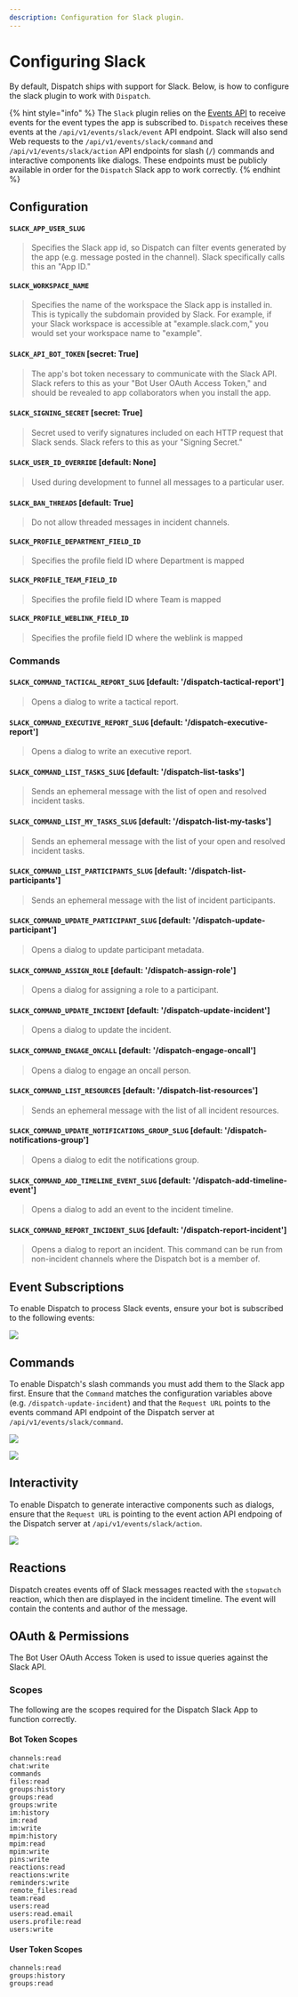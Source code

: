 ```yaml
---
description: Configuration for Slack plugin.
---
```


# Configuring Slack

By default, Dispatch ships with support for Slack. Below, is how to configure the slack plugin to work with `Dispatch`.

{% hint style="info" %}
The `Slack` plugin relies on the [Events API](https://api.slack.com/events-api) to receive events for the event types the app is subscribed to. `Dispatch` receives these events at the `/api/v1/events/slack/event` API endpoint. Slack will also send Web requests to the `/api/v1/events/slack/command` and `/api/v1/events/slack/action` API endpoints for slash \(`/`\) commands and interactive components like dialogs. These endpoints must be publicly available in order for the `Dispatch` Slack app to work correctly.
{% endhint %}

## Configuration

#### `SLACK_APP_USER_SLUG`

> Specifies the Slack app id, so Dispatch can filter events generated by the app \(e.g. message posted in the channel\). Slack specifically calls this an "App ID."

#### `SLACK_WORKSPACE_NAME`

> Specifies the name of the workspace the Slack app is installed in. This is typically the subdomain provided by Slack. For example, if your Slack workspace is accessible at "example.slack.com," you would set your workspace name to "example".

#### `SLACK_API_BOT_TOKEN` \[secret: True\]

> The app's bot token necessary to communicate with the Slack API. Slack refers to this as your "Bot User OAuth Access Token," and should be revealed to app collaborators when you install the app.

#### `SLACK_SIGNING_SECRET` \[secret: True\]

> Secret used to verify signatures included on each HTTP request that Slack sends. Slack refers to this as your "Signing Secret."

#### `SLACK_USER_ID_OVERRIDE` \[default: None\]

> Used during development to funnel all messages to a particular user.

#### `SLACK_BAN_THREADS` \[default: True\]

> Do not allow threaded messages in incident channels.

#### `SLACK_PROFILE_DEPARTMENT_FIELD_ID`

> Specifies the profile field ID where Department is mapped

#### `SLACK_PROFILE_TEAM_FIELD_ID`

> Specifies the profile field ID where Team is mapped

#### `SLACK_PROFILE_WEBLINK_FIELD_ID`

> Specifies the profile field ID where the weblink is mapped

### Commands

#### `SLACK_COMMAND_TACTICAL_REPORT_SLUG` \[default: '/dispatch-tactical-report'\]

> Opens a dialog to write a tactical report.

#### `SLACK_COMMAND_EXECUTIVE_REPORT_SLUG` \[default: '/dispatch-executive-report'\]

> Opens a dialog to write an executive report.

#### `SLACK_COMMAND_LIST_TASKS_SLUG` \[default: '/dispatch-list-tasks'\]

> Sends an ephemeral message with the list of open and resolved incident tasks.

#### `SLACK_COMMAND_LIST_MY_TASKS_SLUG` \[default: '/dispatch-list-my-tasks'\]

> Sends an ephemeral message with the list of your open and resolved incident tasks.

#### `SLACK_COMMAND_LIST_PARTICIPANTS_SLUG` \[default: '/dispatch-list-participants'\]

> Sends an ephemeral message with the list of incident participants.

#### `SLACK_COMMAND_UPDATE_PARTICIPANT_SLUG` \[default: '/dispatch-update-participant'\]

> Opens a dialog to update participant metadata.

#### `SLACK_COMMAND_ASSIGN_ROLE` \[default: '/dispatch-assign-role'\]

> Opens a dialog for assigning a role to a participant.

#### `SLACK_COMMAND_UPDATE_INCIDENT` \[default: '/dispatch-update-incident'\]

> Opens a dialog to update the incident.

#### `SLACK_COMMAND_ENGAGE_ONCALL` \[default: '/dispatch-engage-oncall'\]

> Opens a dialog to engage an oncall person.

#### `SLACK_COMMAND_LIST_RESOURCES` \[default: '/dispatch-list-resources'\]

> Sends an ephemeral message with the list of all incident resources.

#### `SLACK_COMMAND_UPDATE_NOTIFICATIONS_GROUP_SLUG` \[default: '/dispatch-notifications-group'\]

> Opens a dialog to edit the notifications group.

#### `SLACK_COMMAND_ADD_TIMELINE_EVENT_SLUG` \[default: '/dispatch-add-timeline-event'\]

> Opens a dialog to add an event to the incident timeline.

#### `SLACK_COMMAND_REPORT_INCIDENT_SLUG` \[default: '/dispatch-report-incident'\]

> Opens a dialog to report an incident. This command can be run from non-incident channels where the Dispatch bot is a member of.

## Event Subscriptions

To enable Dispatch to process Slack events, ensure your bot is subscribed to the following events:

![](../../.gitbook/assets/slack-setup-events%20%281%29.png)

## Commands

To enable Dispatch's slash commands you must add them to the Slack app first. Ensure that the `Command` matches the configuration variables above \(e.g. `/dispatch-update-incident`\) and that the `Request URL` points to the events command API endpoint of the Dispatch server at `/api/v1/events/slack/command`.

![](../../.gitbook/assets/slack-setup-commands-0%20%281%29.png)

![](../../.gitbook/assets/slack-setup-commands-1%20%281%29.png)

## Interactivity

To enable Dispatch to generate interactive components such as dialogs, ensure that the `Request URL` is pointing to the event action API endpoing of the Dispatch server at `/api/v1/events/slack/action`.

![](../../.gitbook/assets/slack-setup-dialogs%20%281%29.png)

## Reactions

Dispatch creates events off of Slack messages reacted with the `stopwatch` reaction, which then are displayed in the incident timeline. The event will contain the contents and author of the message.

## OAuth & Permissions

The Bot User OAuth Access Token is used to issue queries against the Slack API.

### Scopes

The following are the scopes required for the Dispatch Slack App to function correctly.

#### Bot Token Scopes

```text
channels:read
chat:write
commands
files:read
groups:history
groups:read
groups:write
im:history
im:read
im:write
mpim:history
mpim:read
mpim:write
pins:write
reactions:read
reactions:write
reminders:write
remote_files:read
team:read
users:read
users:read.email
users.profile:read
users:write
```

#### User Token Scopes

```text
channels:read
groups:history
groups:read
```

